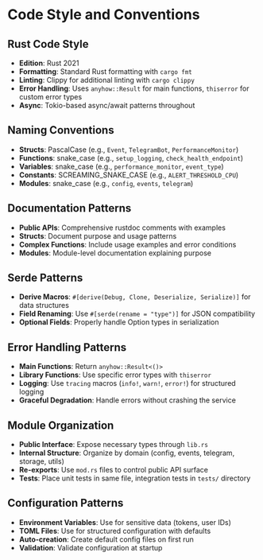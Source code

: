 # Code Style and Conventions

## Rust Code Style
- **Edition**: Rust 2021
- **Formatting**: Standard Rust formatting with `cargo fmt`
- **Linting**: Clippy for additional linting with `cargo clippy`
- **Error Handling**: Uses `anyhow::Result` for main functions, `thiserror` for custom error types
- **Async**: Tokio-based async/await patterns throughout

## Naming Conventions
- **Structs**: PascalCase (e.g., `Event`, `TelegramBot`, `PerformanceMonitor`)
- **Functions**: snake_case (e.g., `setup_logging`, `check_health_endpoint`)
- **Variables**: snake_case (e.g., `performance_monitor`, `event_type`)
- **Constants**: SCREAMING_SNAKE_CASE (e.g., `ALERT_THRESHOLD_CPU`)
- **Modules**: snake_case (e.g., `config`, `events`, `telegram`)

## Documentation Patterns
- **Public APIs**: Comprehensive rustdoc comments with examples
- **Structs**: Document purpose and usage patterns
- **Complex Functions**: Include usage examples and error conditions
- **Modules**: Module-level documentation explaining purpose

## Serde Patterns
- **Derive Macros**: `#[derive(Debug, Clone, Deserialize, Serialize)]` for data structures
- **Field Renaming**: Use `#[serde(rename = "type")]` for JSON compatibility
- **Optional Fields**: Properly handle Option types in serialization

## Error Handling Patterns
- **Main Functions**: Return `anyhow::Result<()>`
- **Library Functions**: Use specific error types with `thiserror`
- **Logging**: Use `tracing` macros (`info!`, `warn!`, `error!`) for structured logging
- **Graceful Degradation**: Handle errors without crashing the service

## Module Organization
- **Public Interface**: Expose necessary types through `lib.rs`
- **Internal Structure**: Organize by domain (config, events, telegram, storage, utils)
- **Re-exports**: Use `mod.rs` files to control public API surface
- **Tests**: Place unit tests in same file, integration tests in `tests/` directory

## Configuration Patterns
- **Environment Variables**: Use for sensitive data (tokens, user IDs)
- **TOML Files**: Use for structured configuration with defaults
- **Auto-creation**: Create default config files on first run
- **Validation**: Validate configuration at startup